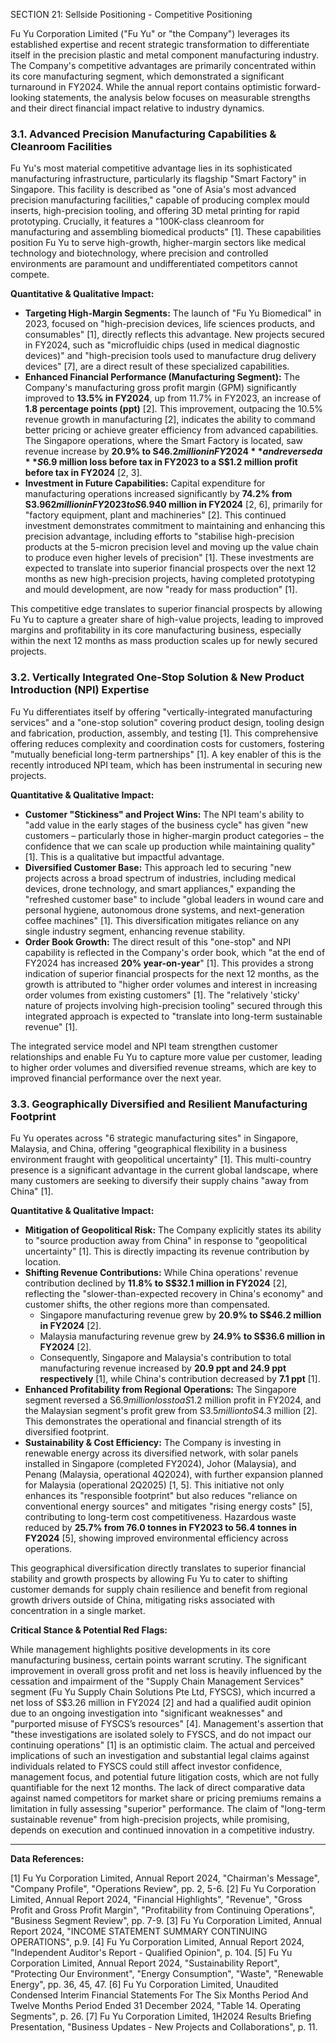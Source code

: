 SECTION 21: Sellside Positioning - Competitive Positioning

Fu Yu Corporation Limited ("Fu Yu" or "the Company") leverages its established expertise and recent strategic transformation to differentiate itself in the precision plastic and metal component manufacturing industry. The Company's competitive advantages are primarily concentrated within its core manufacturing segment, which demonstrated a significant turnaround in FY2024. While the annual report contains optimistic forward-looking statements, the analysis below focuses on measurable strengths and their direct financial impact relative to industry dynamics.

### **3.1. Advanced Precision Manufacturing Capabilities & Cleanroom Facilities**

Fu Yu's most material competitive advantage lies in its sophisticated manufacturing infrastructure, particularly its flagship "Smart Factory" in Singapore. This facility is described as "one of Asia's most advanced precision manufacturing facilities," capable of producing complex mould inserts, high-precision tooling, and offering 3D metal printing for rapid prototyping. Crucially, it features a "100K-class cleanroom for manufacturing and assembling biomedical products" [1]. These capabilities position Fu Yu to serve high-growth, higher-margin sectors like medical technology and biotechnology, where precision and controlled environments are paramount and undifferentiated competitors cannot compete.

**Quantitative & Qualitative Impact:**
*   **Targeting High-Margin Segments:** The launch of "Fu Yu Biomedical" in 2023, focused on "high-precision devices, life sciences products, and consumables" [1], directly reflects this advantage. New projects secured in FY2024, such as "microfluidic chips (used in medical diagnostic devices)" and "high-precision tools used to manufacture drug delivery devices" [7], are a direct result of these specialized capabilities.
*   **Enhanced Financial Performance (Manufacturing Segment):** The Company's manufacturing gross profit margin (GPM) significantly improved to **13.5% in FY2024**, up from 11.7% in FY2023, an increase of **1.8 percentage points (ppt)** [2]. This improvement, outpacing the 10.5% revenue growth in manufacturing [2], indicates the ability to command better pricing or achieve greater efficiency from advanced capabilities. The Singapore operations, where the Smart Factory is located, saw revenue increase by **20.9% to S$46.2 million in FY2024** and reversed a **S$6.9 million loss before tax in FY2023 to a S$1.2 million profit before tax in FY2024** [2, 3].
*   **Investment in Future Capabilities:** Capital expenditure for manufacturing operations increased significantly by **74.2% from S$3.962 million in FY2023 to S$6.940 million in FY2024** [2, 6], primarily for "factory equipment, plant and machineries" [2]. This continued investment demonstrates commitment to maintaining and enhancing this precision advantage, including efforts to "stabilise high-precision products at the 5-micron precision level and moving up the value chain to produce even higher levels of precision" [1]. These investments are expected to translate into superior financial prospects over the next 12 months as new high-precision projects, having completed prototyping and mould development, are now "ready for mass production" [1].

This competitive edge translates to superior financial prospects by allowing Fu Yu to capture a greater share of high-value projects, leading to improved margins and profitability in its core manufacturing business, especially within the next 12 months as mass production scales up for newly secured projects.

### **3.2. Vertically Integrated One-Stop Solution & New Product Introduction (NPI) Expertise**

Fu Yu differentiates itself by offering "vertically-integrated manufacturing services" and a "one-stop solution" covering product design, tooling design and fabrication, production, assembly, and testing [1]. This comprehensive offering reduces complexity and coordination costs for customers, fostering "mutually beneficial long-term partnerships" [1]. A key enabler of this is the recently introduced NPI team, which has been instrumental in securing new projects.

**Quantitative & Qualitative Impact:**
*   **Customer "Stickiness" and Project Wins:** The NPI team's ability to "add value in the early stages of the business cycle" has given "new customers – particularly those in higher-margin product categories – the confidence that we can scale up production while maintaining quality" [1]. This is a qualitative but impactful advantage.
*   **Diversified Customer Base:** This approach led to securing "new projects across a broad spectrum of industries, including medical devices, drone technology, and smart appliances," expanding the "refreshed customer base" to include "global leaders in wound care and personal hygiene, autonomous drone systems, and next-generation coffee machines" [1]. This diversification mitigates reliance on any single industry segment, enhancing revenue stability.
*   **Order Book Growth:** The direct result of this "one-stop" and NPI capability is reflected in the Company's order book, which "at the end of FY2024 has increased **20% year-on-year**" [1]. This provides a strong indication of superior financial prospects for the next 12 months, as the growth is attributed to "higher order volumes and interest in increasing order volumes from existing customers" [1]. The "relatively 'sticky' nature of projects involving high-precision tooling" secured through this integrated approach is expected to "translate into long-term sustainable revenue" [1].

The integrated service model and NPI team strengthen customer relationships and enable Fu Yu to capture more value per customer, leading to higher order volumes and diversified revenue streams, which are key to improved financial performance over the next year.

### **3.3. Geographically Diversified and Resilient Manufacturing Footprint**

Fu Yu operates across "6 strategic manufacturing sites" in Singapore, Malaysia, and China, offering "geographical flexibility in a business environment fraught with geopolitical uncertainty" [1]. This multi-country presence is a significant advantage in the current global landscape, where many customers are seeking to diversify their supply chains "away from China" [1].

**Quantitative & Qualitative Impact:**
*   **Mitigation of Geopolitical Risk:** The Company explicitly states its ability to "source production away from China" in response to "geopolitical uncertainty" [1]. This is directly impacting its revenue contribution by location.
*   **Shifting Revenue Contributions:** While China operations' revenue contribution declined by **11.8% to S$32.1 million in FY2024** [2], reflecting the "slower-than-expected recovery in China's economy" and customer shifts, the other regions more than compensated.
    *   Singapore manufacturing revenue grew by **20.9% to S$46.2 million in FY2024** [2].
    *   Malaysia manufacturing revenue grew by **24.9% to S$36.6 million in FY2024** [2].
    *   Consequently, Singapore and Malaysia's contribution to total manufacturing revenue increased by **20.9 ppt and 24.9 ppt respectively** [1], while China's contribution decreased by **7.1 ppt** [1].
*   **Enhanced Profitability from Regional Operations:** The Singapore segment reversed a S$6.9 million loss to a S$1.2 million profit in FY2024, and the Malaysian segment's profit grew from S$3.5 million to S$4.3 million [2]. This demonstrates the operational and financial strength of its diversified footprint.
*   **Sustainability & Cost Efficiency:** The Company is investing in renewable energy across its diversified network, with solar panels installed in Singapore (completed FY2024), Johor (Malaysia), and Penang (Malaysia, operational 4Q2024), with further expansion planned for Malaysia (operational 2Q2025) [1, 5]. This initiative not only enhances its "responsible footprint" but also reduces "reliance on conventional energy sources" and mitigates "rising energy costs" [5], contributing to long-term cost competitiveness. Hazardous waste reduced by **25.7% from 76.0 tonnes in FY2023 to 56.4 tonnes in FY2024** [5], showing improved environmental efficiency across operations.

This geographical diversification directly translates to superior financial stability and growth prospects by allowing Fu Yu to cater to shifting customer demands for supply chain resilience and benefit from regional growth drivers outside of China, mitigating risks associated with concentration in a single market.

**Critical Stance & Potential Red Flags:**

While management highlights positive developments in its core manufacturing business, certain points warrant scrutiny. The significant improvement in overall gross profit and net loss is heavily influenced by the cessation and impairment of the "Supply Chain Management Services" segment (Fu Yu Supply Chain Solutions Pte Ltd, FYSCS), which incurred a net loss of S$3.26 million in FY2024 [2] and had a qualified audit opinion due to an ongoing investigation into "significant weaknesses" and "purported misuse of FYSCS’s resources" [4]. Management's assertion that "these investigations are isolated solely to FYSCS, and do not impact our continuing operations" [1] is an optimistic claim. The actual and perceived implications of such an investigation and substantial legal claims against individuals related to FYSCS could still affect investor confidence, management focus, and potential future litigation costs, which are not fully quantifiable for the next 12 months. The lack of direct comparative data against named competitors for market share or pricing premiums remains a limitation in fully assessing "superior" performance. The claim of "long-term sustainable revenue" from high-precision projects, while promising, depends on execution and continued innovation in a competitive industry.

---
**Data References:**

[1] Fu Yu Corporation Limited, Annual Report 2024, "Chairman's Message", "Company Profile", "Operations Review", pp. 2, 5-6.
[2] Fu Yu Corporation Limited, Annual Report 2024, "Financial Highlights", "Revenue", "Gross Profit and Gross Profit Margin", "Profitability from Continuing Operations", "Business Segment Review", pp. 7-9.
[3] Fu Yu Corporation Limited, Annual Report 2024, "INCOME STATEMENT SUMMARY CONTINUING OPERATIONS", p.9.
[4] Fu Yu Corporation Limited, Annual Report 2024, "Independent Auditor's Report - Qualified Opinion", p. 104.
[5] Fu Yu Corporation Limited, Annual Report 2024, "Sustainability Report", "Protecting Our Environment", "Energy Consumption", "Waste", "Renewable Energy", pp. 36, 45, 47.
[6] Fu Yu Corporation Limited, Unaudited Condensed Interim Financial Statements For The Six Months Period And Twelve Months Period Ended 31 December 2024, "Table 14. Operating Segments", p. 26.
[7] Fu Yu Corporation Limited, 1H2024 Results Briefing Presentation, "Business Updates - New Projects and Collaborations", p. 11.
